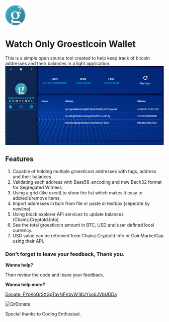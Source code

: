 <img src="Images/GRS-logo.png" width="64" alt="Groestlcoin Logo">

  
# Watch Only Groestlcoin Wallet

This is a simple open source tool created to help keep track of bitcoin addresses and their balances in a light application.
![ScreenShot](Images/Main.PNG)


## Features
1. Capable of holding multiple groestlcoin addresses with tags, address and their balances.
2. Validating each address with Base58_encoding and new Bech32 format for Segregated Witness.
3. Using a grid (like excel) to show the list which makes it easy to add/edit/remove items.
4. Import addresses in bulk from file or paste in textbox (seperate by newline).
5. Using block explorer API services to update balances (Chainz.CryptoId.Info).
6. See the total groestlcoin amount in BTC, USD and user defined local currency.
7. USD value can be retreived from Chainz.CryptoId.Info or CoinMarketCap using their API.



### Don't forget to leave your feedback, Thank you.
**Wanna help?** 

Then review the code and leave your feedback.

**Wanna help more?**

[Donate: FYoKoGrSXGpTavNFVbvW18UYxo6JVbUDDa](groestlcoin:FYoKoGrSXGpTavNFVbvW18UYxo6JVbUDDa)  

![QrDonate](https://api.qrserver.com/v1/create-qr-code/?size=150x150&data=FYoKoGrSXGpTavNFVbvW18UYxo6JVbUDDa)

Special thanks to Coding Enthusiast.
